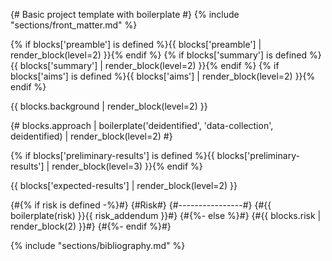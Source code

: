 {# Basic project template with boilerplate #}
{% include "sections/front_matter.md" %}

{% if blocks['preamble'] is defined %}{{ blocks['preamble'] | render_block(level=2) }}{% endif %}
{% if blocks['summary'] is defined %}{{ blocks['summary'] | render_block(level=2) }}{% endif %}
{% if blocks['aims'] is defined %}{{ blocks['aims'] | render_block(level=2) }}{% endif %}

{{ blocks.background | render_block(level=2) }}

{# blocks.approach   | boilerplate('deidentified', 'data-collection', deidentified) | render_block(level=2) #}

{% if blocks['preliminary-results'] is defined %}{{ blocks['preliminary-results'] | render_block(level=3) }}{% endif %}

{{ blocks['expected-results']  | render_block(level=2) }}

{#{% if risk is defined -%}#}
{#Risk#}
{#----------------#}
{#{{ boilerplate(risk) }}{{ risk_addendum }}#}
{#{%- else %}#}
{#{{ blocks.risk | render_block(2) }}#}
{#{%- endif %}#}


{% include "sections/bibliography.md" %}